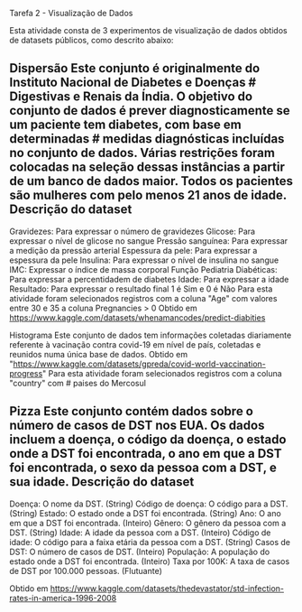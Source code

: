 Tarefa 2 - Visualização de Dados

Esta atividade consta de 3 experimentos de visualização de dados obtidos de datasets públicos, como descrito abaixo:

Dispersão
Este conjunto é originalmente do Instituto Nacional de Diabetes e Doenças # Digestivas e Renais da Índia. O objetivo do conjunto de dados é prever
diagnosticamente se um paciente tem diabetes, com base em determinadas # medidas diagnósticas incluídas no conjunto de dados. Várias restrições foram
colocadas na seleção dessas instâncias a partir de um banco de dados maior. Todos os pacientes são mulheres com pelo menos 21 anos de idade.
Descrição do dataset
---------------------------------------------------------------------------
Gravidezes: Para expressar o número de gravidezes
Glicose: Para expressar o nível de glicose no sangue
Pressão sanguínea: Para expressar a medição da pressão arterial
Espessura da pele: Para expressar a espessura da pele
Insulina: Para expressar o nível de insulina no sangue
IMC: Expressar o índice de massa corporal
Função Pediatria Diabéticas: Para expressar a percentidadem de diabetes
Idade: Para expressar a idade
Resultado: Para expressar o resultado final 1 é Sim e 0 é Não
Para esta atividade foram selecionados registros com a coluna "Age" com valores entre 30 e 35 a coluna Pregnancies > 0
Obtido em https://www.kaggle.com/datasets/whenamancodes/predict-diabities

Histograma
Este conjunto de dados tem informações coletadas diariamente referente à vacinação contra covid-19 em nível de país, coletadas
e reunidos numa única base de dados. Obtido em "https://www.kaggle.com/datasets/gpreda/covid-world-vaccination-progress"
Para esta atividade foram selecionados registros com a coluna "country" com # paises do Mercosul

Pizza
Este conjunto contém dados sobre o número de casos de DST nos EUA. Os dados incluem a doença, o código da doença, o estado onde a DST foi
encontrada, o ano em que a DST foi encontrada, o sexo da pessoa com a DST, e sua idade.
Descrição do dataset
---------------------------------------------------------------------------
Doença: O nome da DST. (String)
Código de doença: O código para a DST. (String)
Estado: O estado onde a DST foi encontrada. (String)
Ano: O ano em que a DST foi encontrada. (Inteiro)
Gênero: O gênero da pessoa com a DST. (String)
Idade: A idade da pessoa com a DST. (Inteiro)
Código de idade: O código para a faixa etária da pessoa com a DST. (String)
Casos de DST: O número de casos de DST. (Inteiro)
População: A população do estado onde a DST foi encontrada. (Inteiro)
Taxa por 100K: A taxa de casos de DST por 100.000 pessoas. (Flutuante)

Obtido em https://www.kaggle.com/datasets/thedevastator/std-infection-rates-in-america-1996-2008
